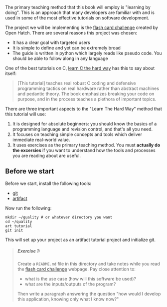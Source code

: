 The primary teaching method that this book will employ is "learning by doing".
This is an approach that many developers are familiar with and is used in some
of the most effective tutorials on software development.

The project we will be implementing is the [flash card challenge][2] created
by Open Hatch. There are several reasons this project was chosen:
- It has a clear goal with targeted users
- It is simple to define and yet can be extremely broad
- The guide is written in python which largely reads like pseudo code.
    You should be able to follow along in any language

One of the best tutorials on C, [learn C the hard way][3] has this to
say about itself:

> [This tutorial] teaches real robust C coding and defensive programming tactics on real
> hardware rather than abstract machines and pedantic theory. The book
> emphasizes breaking your code on purpose, and in the process teaches a
> plethora of important topics.

There are three important aspects to the "Learn The Hard Way" method that
this tutorial will use:
1. It is designed for absolute beginners: you should know the basics of a
    programming language and revision control, and that's all you need.
2. It focuses on teaching simple concepts and tools which deliver immediate
    real-world value.
3. It uses exercises as the primary teaching method. You must
    **actually do the excersies** if you want to understand how the tools and
    processes you are reading about are useful.

## Before we start

Before we start, install the following tools:
- [git](https://git-scm.com/book/en/v2/Getting-Started-Installing-Git)
- [artifact](https://github.com/vitiral/artifact/blob/master/docs/Installation.md)

Now run the following:
```
mkdir ~/quality # or whatever directory you want
cd ~/quality
art tutorial
git init
```

This will set up your project as an artifact tutorial project and initialize git.

> ##### Exercise 1:
> Create a `README.md` file in this directory and take notes while you read the
> [flash card challenge][2] webpage. Pay close attention to:
> - what is the use case (how will this software be used)?
> - what are the inputs/outputs of the program?
>
> Then write a paragraph answering the question "how would I develop
> this application, knowing only what I know now?"

[1]: https://github.com/vitiral/artifact
[2]: http://wiki.openhatch.org/Flash_card_challenge
[3]: https://learncodethehardway.org/c/
